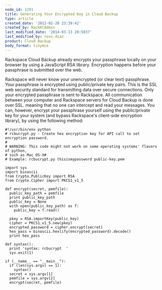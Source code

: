 ```yaml
---
node_id: 1291
title: Generating Your Encrypted Key in Cloud Backup
type: article
created_date: '2012-02-20 23:39:42'
created_by: RackKCAdmin
last_modified_date: '2014-03-13 20:5837'
last_modified_by: ross.diaz
product: Cloud Backup
body_format: tinymce
---
```


Rackspace Cloud Backup already encrypts your passphrase locally on your
browser by using a JavaScript RSA library. Encryption happens before
your passphrase is submitted over the web.

Rackspace will never know your unencrypted (or clear text) passphrase.
Your passphrase is encrypted using public/private key pairs. This is the
SSL web security standard for transmitting data over secure connections.
Only your encrypted passphrase is sent to Rackspace. All communication
between your computer and Rackspace servers for Cloud Backup is done
over SSL. meaning that no one can intercept and read your messages. You
can, however, encrypt your passphrase yourself using the public/private
key for your system (and bypass Rackspace's client-side encryption
library), by using the following method:

    #!/usr/bin/env python
    # rcbucrypt.py - Create hex encryption key for API call to set encryption password.
    #
    # WARNING: This code might not work on some operating systems' flavors of python, 
    # such as Mac OS-X#
    # Example: rcbucrypt.py thisismypassword public-key.pem

    import sys
    import binascii
    from Crypto.PublicKey import RSA
    from Crypto.Cipher import PKCS1_v1_5

    def encrypt(secret, pemfile):
      public_key_path = pemfile
      print public_key_path
      public_key = None
      with open(public_key_path) as f:
        public_key = f.read()

      pkey = RSA.importKey(public_key)
      cipher = PKCS1_v1_5.new(pkey)
      encrypted_password = cipher.encrypt(secret)
      hex_pass = binascii.hexlify(encrypted_password).decode()
      print hex_pass

    def syntax():
      print 'syntax: rcbucrypt  '
      sys.exit(1)

    if (__name__ == "__main__"):
      if (len(sys.argv) == 1):
        syntax()
      secret = sys.argv[1]
      pemfile = sys.argv[2]
      encrypt(secret, pemfile)

 

